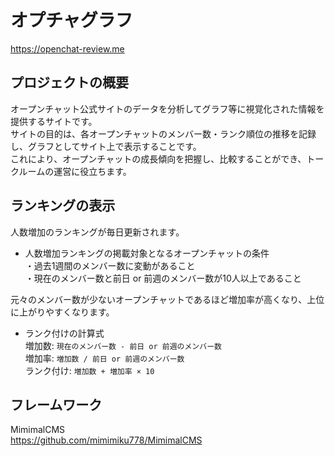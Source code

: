 # オプチャグラフ
https://openchat-review.me

## プロジェクトの概要
オープンチャット公式サイトのデータを分析してグラフ等に視覚化された情報を提供するサイトです。  
サイトの目的は、各オープンチャットのメンバー数・ランク順位の推移を記録し、グラフとしてサイト上で表示することです。  
これにより、オープンチャットの成長傾向を把握し、比較することができ、トークルームの運営に役立ちます。  

## ランキングの表示
人数増加のランキングが毎日更新されます。

* 人数増加ランキングの掲載対象となるオープンチャットの条件  
・過去1週間のメンバー数に変動があること  
・現在のメンバー数と前日 or 前週のメンバー数が10人以上であること

元々のメンバー数が少ないオープンチャットであるほど増加率が高くなり、上位に上がりやすくなります。  

* ランク付けの計算式  
増加数: `現在のメンバー数 - 前日 or 前週のメンバー数`  
増加率: `増加数 / 前日 or 前週のメンバー数`  
ランク付け: `増加数 + 増加率 × 10`  

## フレームワーク  
MimimalCMS  
https://github.com/mimimiku778/MimimalCMS